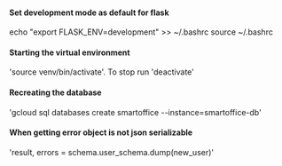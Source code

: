 
#### Set development mode as default for flask
echo "export FLASK_ENV=development" >> ~/.bashrc
source ~/.bashrc

#### Starting the virtual environment
'source venv/bin/activate'. To stop run 'deactivate'

#### Recreating the database
'gcloud sql databases create smartoffice --instance=smartoffice-db'

#### When getting error object is not json serializable
'result, errors = schema.user_schema.dump(new_user)'